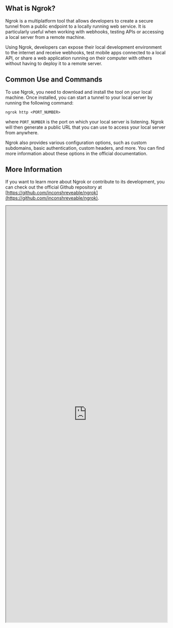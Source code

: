 ## What is Ngrok?
Ngrok is a multiplatform tool that allows developers to create a secure tunnel from a public endpoint to a locally running web service. It is particularly useful when working with webhooks, testing APIs or accessing a local server from a remote machine.

Using Ngrok, developers can expose their local development environment to the internet and receive webhooks, test mobile apps connected to a local API, or share a web application running on their computer with others without having to deploy it to a remote server.

## Common Use and Commands
To use Ngrok, you need to download and install the tool on your local machine. Once installed, you can start a tunnel to your local server by running the following command:

```
ngrok http <PORT_NUMBER>
```

where `PORT_NUMBER` is the port on which your local server is listening. Ngrok will then generate a public URL that you can use to access your local server from anywhere.

Ngrok also provides various configuration options, such as custom subdomains, basic authentication, custom headers, and more. You can find more information about these options in the official documentation.

## More Information
If you want to learn more about Ngrok or contribute to its development, you can check out the official Github repository at [https://github.com/inconshreveable/ngrok](https://github.com/inconshreveable/ngrok).

<iframe src="https://github.com/inconshreveable/ngrok" width="100%" height="1300"></iframe>
